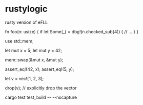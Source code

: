 # rustylogic
rusty version of eFLL


fn foo(n: usize) {
    if let Some(_) = dbg!(n.checked_sub(4)) {
        // ...
    }
}

use std::mem;

let mut x = 5;
let mut y = 42;

mem::swap(&mut x, &mut y);

assert_eq!(42, x);
assert_eq!(5, y);

let v = vec![1, 2, 3];

drop(v); // explicitly drop the vector




cargo test test_build -- --nocapture



